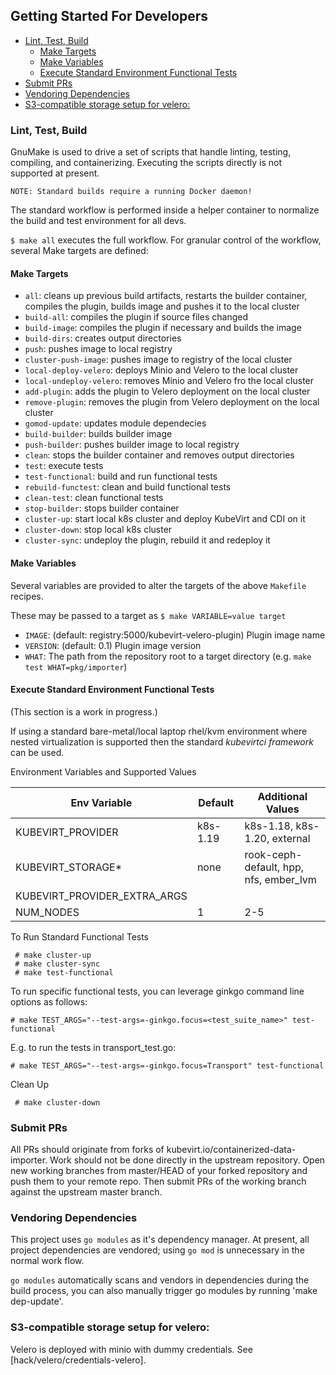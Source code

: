 ## Getting Started For Developers

- [Lint, Test, Build](#lint-test-build)
  - [Make Targets](#make-targets)
  - [Make Variables](#make-variables)
  - [Execute Standard Environment Functional Tests](#execute-standard-environment-functional-tests)
- [Submit PRs](#submit-prs)
- [Vendoring Dependencies](#vendoring-dependencies)
- [S3-compatible storage setup for velero:](#s3-compatible-storage-setup-for-velero)

### Lint, Test, Build

GnuMake is used to drive a set of scripts that handle linting, testing, compiling, and containerizing.  Executing the scripts directly is not supported at present.

    NOTE: Standard builds require a running Docker daemon!

The standard workflow is performed inside a helper container to normalize the build and test environment for all devs.

`$ make all` executes the full workflow.  For granular control of the workflow, several Make targets are defined:

#### Make Targets

- `all`: cleans up previous build artifacts, restarts the builder container, compiles the plugin, builds image and pushes it to the local cluster
- `build-all`: compiles the plugin if source files changed
- `build-image`: compiles the plugin if necessary and builds the image
- `build-dirs`: creates output directories
- `push`: pushes image to local registry
- `cluster-push-image`: pushes image to registry of the local cluster
- `local-deploy-velero`: deploys Minio and Velero to the local cluster
- `local-undeploy-velero`: removes Minio and Velero fro the local cluster
- `add-plugin`: adds the plugin to Velero deployment on the local cluster
- `remove-plugin`: removes the plugin from Velero deployment on the local cluster
- `gomod-update`: updates module dependecies
- `build-builder`: builds builder image
- `push-builder`: pushes builder image to local registry
- `clean`: stops the builder container and removes output directories
- `test`: execute tests
- `test-functional`: build and run functional tests
- `rebuild-functest`: clean and build functional tests
- `clean-test`: clean functional tests
- `stop-builder`: stops builder container
- `cluster-up`: start local k8s cluster and deploy KubeVirt and CDI on it
- `cluster-down`: stop local k8s cluster
- `cluster-sync`: undeploy the plugin, rebuild it and redeploy it

#### Make Variables

Several variables are provided to alter the targets of the above `Makefile` recipes.

These may be passed to a target as `$ make VARIABLE=value target`

- `IMAGE`: (default: registry:5000/kubevirt-velero-plugin) Plugin image name
- `VERSION`: (default: 0.1) Plugin image version
- `WHAT`:  The path from the repository root to a target directory (e.g. `make test WHAT=pkg/importer`)

#### Execute Standard Environment Functional Tests

(This section is a work in progress.)

If using a standard bare-metal/local laptop rhel/kvm environment where nested
virtualization is supported then the standard *kubevirtci framework* can be used.

Environment Variables and Supported Values

| Env Variable       | Default       | Additional Values            |
|--------------------|---------------|------------------------------|
|KUBEVIRT_PROVIDER   | k8s-1.19      | k8s-1.18, k8s-1.20, external |
|KUBEVIRT_STORAGE*   | none          | rook-ceph-default, hpp, nfs, ember_lvm   |
|KUBEVIRT_PROVIDER_EXTRA_ARGS |      |                             |
|NUM_NODES           | 1             | 2-5                         |

To Run Standard Functional Tests
```
 # make cluster-up
 # make cluster-sync
 # make test-functional
```

To run specific functional tests, you can leverage ginkgo command line options as follows:
```
# make TEST_ARGS="--test-args=-ginkgo.focus=<test_suite_name>" test-functional
```
E.g. to run the tests in transport_test.go:
```
# make TEST_ARGS="--test-args=-ginkgo.focus=Transport" test-functional
```

Clean Up
```
 # make cluster-down
```

### Submit PRs

All PRs should originate from forks of kubevirt.io/containerized-data-importer.  Work should not be done directly in the upstream repository.  Open new working branches from master/HEAD of your forked repository and push them to your remote repo.  Then submit PRs of the working branch against the upstream master branch.

### Vendoring Dependencies

This project uses `go modules` as it's dependency manager.  At present, all project dependencies are vendored; using `go mod` is unnecessary in the normal work flow.

`go modules` automatically scans and vendors in dependencies during the build process, you can also manually trigger go modules by running 'make dep-update'.

### S3-compatible storage setup for velero:

Velero is deployed with minio with dummy credentials. See [hack/velero/credentials-velero].
